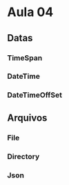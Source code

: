 # Aula 04

## Datas

### TimeSpan

### DateTime

### DateTimeOffSet

## Arquivos

### File

### Directory

### Json